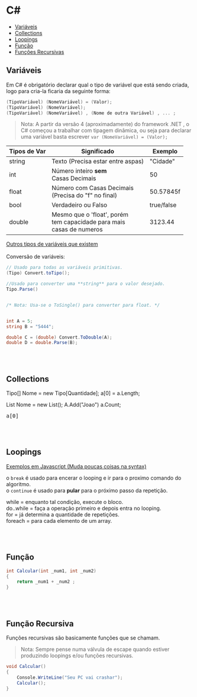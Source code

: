 <!-- Não esquecer de colocar get/set no obj do javascript-->

# C#

* [Variáveis](https://github.com/JoaoSodre/Programacao/blob/master/C%20Sharp/L%C3%B3gica%20B%C3%A1sica.md#vari%C3%A1veis)
* [Collections](https://github.com/JoaoSodre/Programacao/blob/master/C%20Sharp/L%C3%B3gica%20B%C3%A1sica.md#collections) 
* [Loopings](https://github.com/JoaoSodre/Programacao/blob/master/C%20Sharp/L%C3%B3gica%20B%C3%A1sica.md#loopings) 
* [Função](https://github.com/JoaoSodre/Programacao/blob/master/C%20Sharp/L%C3%B3gica%20B%C3%A1sica.md#fun%C3%A7%C3%A3o)
* [Funções Recursivas](https://github.com/JoaoSodre/Programacao/blob/master/C%20Sharp/L%C3%B3gica%20B%C3%A1sica.md#fun%C3%A7%C3%A3o-recursiva)

## Variáveis

Em C# é obrigatório declarar qual o tipo de variável que está sendo criada, logo para cria-la ficaria da seguinte forma:<br>

```csharp
(TipoVariável) (NomeVariável) = (Valor);
(TipoVariável) (NomeVariável);
(TipoVariável) (NomeVariável) , (Nome de outra Variável) , ... ;
```

> Nota: A partir da versão 4 (aproximadamente) do framework .NET , o C# começou a trabalhar com tipagem dinâmica, ou seja para declarar uma variável basta escrever `var (NomeVariável) = (Valor);`

Tipos de Var | Significado | Exemplo
--- | --- | ---
string | Texto (Precisa estar entre aspas) | "Cidade"
int | Número inteiro **sem**<br> Casas Decimais | 50
float | Número com Casas Decimais<br>(Precisa do "f" no final) | 50.57845f
bool | Verdadeiro ou Falso | true/false
double | Mesmo que o 'float', porém<br> tem capacidade para mais<br>casas de numeros | 3123.44

[Outros tipos de variáveis que existem](http://www.tutorialsteacher.com/csharp/csharp-data-types)<br><br>
Conversão de variáveis:<br>
```csharp
// Usado para todas as variáveis primitivas.
(Tipo) Convert.toTipo();

//Usado para converter uma **string** para o valor desejado.
Tipo.Parse()


/* Nota: Usa-se o ToSingle() para converter para float. */


int A = 5;
string B = "5444";

double C = (double) Convert.ToDouble(A);
double D = double.Parse(B);
```

<br><br>

## Collections

Tipo[] Nome = new Tipo[Quantidade];
a[0] =
a.Length;


List<tipo> Nome = new List<Tipo>();
A.Add("Joao")
a.Count;



<pre>
a[0]
</pre>

<br><br>

## Loopings

[Exemplos em Javascript (Muda poucas coisas na syntax)](https://github.com/JoaoSodre/Programacao/blob/master/Javascript/L%C3%B3gica%20B%C3%A1sica.md#loopings)

o `break` é usado para encerar o looping e ir para o proximo comando do algoritmo.<br>
o `continue` é usado para **pular** para o próximo passo da repetição.

while = enquanto tal condição, execute o bloco.<br>
do..while = faça a operação primeiro e depois entra no looping.<br>
for = já determina a quantidade de repetições.<br>
foreach = para cada elemento de um array.

<!--
int[] A = { 0, 2, 5, 8, 93 };

// Para cada 'inteiro' em A (Ou seja 5)
foreach (int x in A)
{
    // Faça isso
    Console.WriteLine("Olá");
}

------------- Outro exemplo -------------

foreach (int x in A)
{
    // Irá Mostrar todos os números do Array
    Console.WriteLine(x);
}
```
-->
<br><br>

## Função

<!--
* O 'local' e se ela é 'estática', não é obrigatório quando for criar uma função

Local static TipoRetorno nome (TipoVar NomeVar, TipoVar NomeVar, ...) {}
-->

```csharp
int Calcular(int _num1, int _num2)
{
    return _num1 + _num2 ;
}
```
<br><br>

## Função Recursiva

Funções recursivas são basicamente funções que se chamam.

> Nota: Sempre pense numa válvula de escape quando estiver produzindo loopings e/ou funções recursivas.

```csharp
void Calcular()
{
    Console.WriteLine("Seu PC vai crashar");
    Calcular();
}
```
